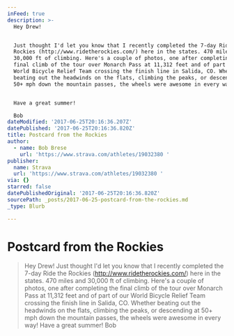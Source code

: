 ```yaml
---
inFeed: true
description: >-
  Hey Drew!


  Just thought I'd let you know that I recently completed the 7-day Ride the
  Rockies (http://www.ridetherockies.com/) here in the states. 470 miles and
  30,000 ft of climbing. Here's a couple of photos, one after completing the
  final climb of the tour over Monarch Pass at 11,312 feet and of part of our
  World Bicycle Relief Team crossing the finish line in Salida, CO. Whether
  beating out the headwinds on the flats, climbing the peaks, or descending at
  50+ mph down the mountain passes, the wheels were awesome in every way!


  Have a great summer!

  Bob
dateModified: '2017-06-25T20:16:36.207Z'
datePublished: '2017-06-25T20:16:36.820Z'
title: Postcard from the Rockies
author:
  - name: Bob Brese
    url: 'https://www.strava.com/athletes/19032380 '
publisher:
  name: Strava
  url: 'https://www.strava.com/athletes/19032380 '
via: {}
starred: false
datePublishedOriginal: '2017-06-25T20:16:36.820Z'
sourcePath: _posts/2017-06-25-postcard-from-the-rockies.md
_type: Blurb

---
```

# Postcard from the Rockies

> Hey Drew!
> Just thought I'd let you know that I recently completed the 7-day Ride the Rockies (http://www.ridetherockies.com/) here in the states. 470 miles and 30,000 ft of climbing. Here's a couple of photos, one after completing the final climb of the tour over Monarch Pass at 11,312 feet and of part of our World Bicycle Relief Team crossing the finish line in Salida, CO. Whether beating out the headwinds on the flats, climbing the peaks, or descending at 50+ mph down the mountain passes, the wheels were awesome in every way!
> Have a great summer!
> Bob